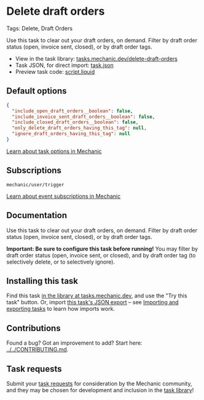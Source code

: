 # Delete draft orders

Tags: Delete, Draft Orders

Use this task to clear out your draft orders, on demand. Filter by draft order status (open, invoice sent, closed), or by draft order tags.

* View in the task library: [tasks.mechanic.dev/delete-draft-orders](https://tasks.mechanic.dev/delete-draft-orders)
* Task JSON, for direct import: [task.json](../../tasks/delete-draft-orders.json)
* Preview task code: [script.liquid](./script.liquid)

## Default options

```json
{
  "include_open_draft_orders__boolean": false,
  "include_invoice_sent_draft_orders__boolean": false,
  "include_closed_draft_orders__boolean": false,
  "only_delete_draft_orders_having_this_tag": null,
  "ignore_draft_orders_having_this_tag": null
}
```

[Learn about task options in Mechanic](https://learn.mechanic.dev/core/tasks/options)

## Subscriptions

```liquid
mechanic/user/trigger
```

[Learn about event subscriptions in Mechanic](https://learn.mechanic.dev/core/tasks/subscriptions)

## Documentation

Use this task to clear out your draft orders, on demand. Filter by draft order status (open, invoice sent, closed), or by draft order tags.

**Important: Be sure to configure this task before running!** You may filter by draft order status (open, invoice sent, or closed), and by draft order tag (to selectively delete, or to selectively ignore).

## Installing this task

Find this task [in the library at tasks.mechanic.dev](https://tasks.mechanic.dev/delete-draft-orders), and use the "Try this task" button. Or, import [this task's JSON export](../../tasks/delete-draft-orders.json) – see [Importing and exporting tasks](https://learn.mechanic.dev/core/tasks/import-and-export) to learn how imports work.

## Contributions

Found a bug? Got an improvement to add? Start here: [../../CONTRIBUTING.md](../../CONTRIBUTING.md).

## Task requests

Submit your [task requests](https://mechanic.canny.io/task-requests) for consideration by the Mechanic community, and they may be chosen for development and inclusion in the [task library](https://tasks.mechanic.dev/)!
